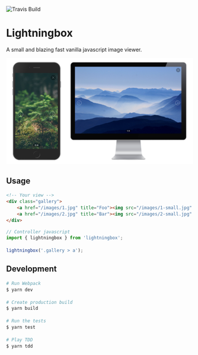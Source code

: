![Travis Build](https://travis-ci.org/leventebalogh/lightningbox.svg?branch=master "Travis Build")

# Lightningbox

A small and blazing fast vanilla javascript image viewer.

![Lightningbox - A small and blazing fast vanilla javascript image viewer.](screenshots/screenshot.png "Lightningbox - A small and blazing fast vanilla javascript image viewer.")

## Usage
```html
<!-- Your view -->
<div class="gallery">
    <a href="/images/1.jpg" title="Foo"><img src="/images/1-small.jpg" alt="Foo" /></a>
    <a href="/images/2.jpg" title="Bar"><img src="/images/2-small.jpg" alt="Bar" /></a>
</div>
```

```javascript
// Controller javascript
import { lightningbox } from 'lightningbox';

lightningbox('.gallery > a');
```

## Development
```bash
# Run Webpack
$ yarn dev

# Create production build
$ yarn build

# Run the tests
$ yarn test

# Play TDD
$ yarn tdd
```